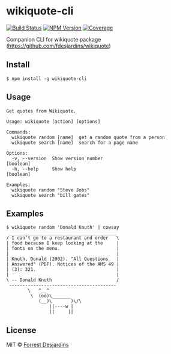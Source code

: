 # wikiquote-cli

[![Build Status][travis-image]][travis-url]
[![NPM Version][npm-image]][npm-url]
[![Coverage][coveralls-image]][coveralls-url]

Companion CLI for wikiquote package (https://github.com/fdesjardins/wikiquote)

## Install

```
$ npm install -g wikiquote-cli
```

## Usage

```
Get quotes from Wikiquote.

Usage: wikiquote [action] [options]

Commands:
  wikiquote random [name]  get a random quote from a person
  wikiquote search [name]  search for a page name

Options:
  -v, --version  Show version number                                   [boolean]
  -h, --help     Show help                                             [boolean]

Examples:
  wikiquote random "Steve Jobs"
  wikiquote search "bill gates"

```

## Examples

```
$ wikiquote random 'Donald Knuth' | cowsay
 ________________________________________
/ I can’t go to a restaurant and order   \
| food because I keep looking at the     |
| fonts on the menu.                     |
|                                        |
| Knuth, Donald (2002). "All Questions   |
| Answered" (PDF). Notices of the AMS 49 |
| (3): 321.                              |
|                                        |
\ -- Donald Knuth                        /
 ----------------------------------------
        \   ^__^
         \  (oo)\_______
            (__)\       )\/\
                ||----w |
                ||     ||
```

## License

MIT © [Forrest Desjardins](https://github.com/fdesjardins)

[npm-url]: https://www.npmjs.com/package/wikiquote-cli
[npm-image]: https://img.shields.io/npm/v/wikiquote-cli.svg?style=flat
[travis-url]: https://travis-ci.org/fdesjardins/wikiquote-cli
[travis-image]: https://img.shields.io/travis/fdesjardins/wikiquote-cli.svg?style=flat
[coveralls-url]: https://coveralls.io/r/fdesjardins/wikiquote-cli
[coveralls-image]: https://img.shields.io/coveralls/fdesjardins/wikiquote-cli.svg?style=flat
